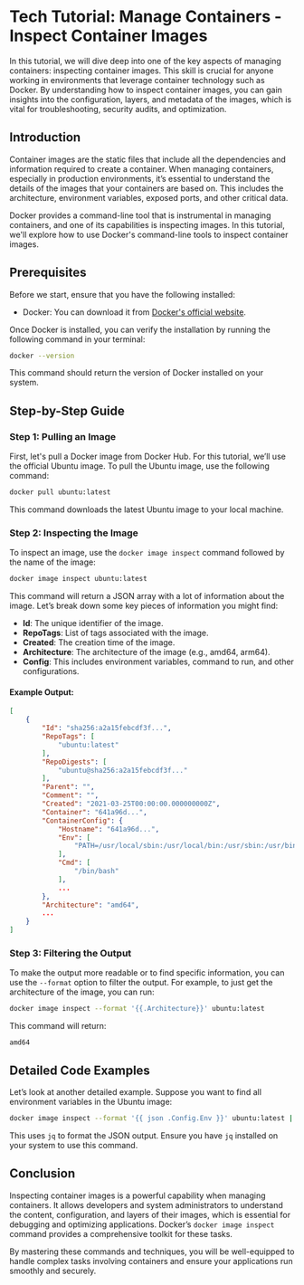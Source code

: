 # Tech Tutorial: Manage Containers - Inspect Container Images

In this tutorial, we will dive deep into one of the key aspects of managing containers: inspecting container images. This skill is crucial for anyone working in environments that leverage container technology such as Docker. By understanding how to inspect container images, you can gain insights into the configuration, layers, and metadata of the images, which is vital for troubleshooting, security audits, and optimization.

## Introduction

Container images are the static files that include all the dependencies and information required to create a container. When managing containers, especially in production environments, it’s essential to understand the details of the images that your containers are based on. This includes the architecture, environment variables, exposed ports, and other critical data.

Docker provides a command-line tool that is instrumental in managing containers, and one of its capabilities is inspecting images. In this tutorial, we'll explore how to use Docker's command-line tools to inspect container images.

## Prerequisites

Before we start, ensure that you have the following installed:
- Docker: You can download it from [Docker's official website](https://www.docker.com/get-started).

Once Docker is installed, you can verify the installation by running the following command in your terminal:

```bash
docker --version
```

This command should return the version of Docker installed on your system.

## Step-by-Step Guide

### Step 1: Pulling an Image

First, let's pull a Docker image from Docker Hub. For this tutorial, we’ll use the official Ubuntu image. To pull the Ubuntu image, use the following command:

```bash
docker pull ubuntu:latest
```

This command downloads the latest Ubuntu image to your local machine.

### Step 2: Inspecting the Image

To inspect an image, use the `docker image inspect` command followed by the name of the image:

```bash
docker image inspect ubuntu:latest
```

This command will return a JSON array with a lot of information about the image. Let’s break down some key pieces of information you might find:

- **Id**: The unique identifier of the image.
- **RepoTags**: List of tags associated with the image.
- **Created**: The creation time of the image.
- **Architecture**: The architecture of the image (e.g., amd64, arm64).
- **Config**: This includes environment variables, command to run, and other configurations.

#### Example Output:

```json
[
    {
        "Id": "sha256:a2a15febcdf3f...",
        "RepoTags": [
            "ubuntu:latest"
        ],
        "RepoDigests": [
            "ubuntu@sha256:a2a15febcdf3f..."
        ],
        "Parent": "",
        "Comment": "",
        "Created": "2021-03-25T00:00:00.000000000Z",
        "Container": "641a96d...",
        "ContainerConfig": {
            "Hostname": "641a96d...",
            "Env": [
                "PATH=/usr/local/sbin:/usr/local/bin:/usr/sbin:/usr/bin:/sbin:/bin"
            ],
            "Cmd": [
                "/bin/bash"
            ],
            ...
        },
        "Architecture": "amd64",
        ...
    }
]
```

### Step 3: Filtering the Output

To make the output more readable or to find specific information, you can use the `--format` option to filter the output. For example, to just get the architecture of the image, you can run:

```bash
docker image inspect --format '{{.Architecture}}' ubuntu:latest
```

This command will return:

```
amd64
```

## Detailed Code Examples

Let’s look at another detailed example. Suppose you want to find all environment variables in the Ubuntu image:

```bash
docker image inspect --format '{{ json .Config.Env }}' ubuntu:latest | jq
```

This uses `jq` to format the JSON output. Ensure you have `jq` installed on your system to use this command.

## Conclusion

Inspecting container images is a powerful capability when managing containers. It allows developers and system administrators to understand the content, configuration, and layers of their images, which is essential for debugging and optimizing applications. Docker’s `docker image inspect` command provides a comprehensive toolkit for these tasks.

By mastering these commands and techniques, you will be well-equipped to handle complex tasks involving containers and ensure your applications run smoothly and securely.